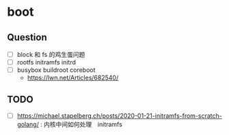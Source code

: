 # boot

## Question
- [ ] block 和 fs 的鸡生蛋问题
- [ ] rootfs initramfs initrd
- [ ] busybox buildroot coreboot
  - https://lwn.net/Articles/682540/

## TODO
- [ ] https://michael.stapelberg.ch/posts/2020-01-21-initramfs-from-scratch-golang/ : 内核中间如何处理　initramfs

